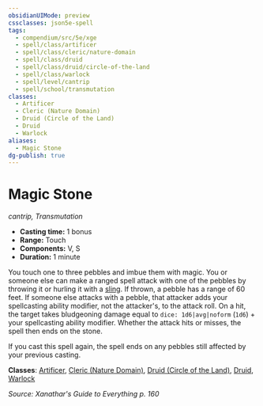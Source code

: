 ```yaml
---
obsidianUIMode: preview
cssclasses: json5e-spell
tags:
  - compendium/src/5e/xge
  - spell/class/artificer
  - spell/class/cleric/nature-domain
  - spell/class/druid
  - spell/class/druid/circle-of-the-land
  - spell/class/warlock
  - spell/level/cantrip
  - spell/school/transmutation
classes:
  - Artificer
  - Cleric (Nature Domain)
  - Druid (Circle of the Land)
  - Druid
  - Warlock
aliases:
  - Magic Stone
dg-publish: true
---
```

# Magic Stone
*cantrip, Transmutation*  

- **Casting time:** 1 bonus
- **Range:** Touch
- **Components:** V, S
- **Duration:** 1 minute

You touch one to three pebbles and imbue them with magic. You or someone else can make a ranged spell attack with one of the pebbles by throwing it or hurling it with a [sling](/Admin/CLI/items/sling.md). If thrown, a pebble has a range of 60 feet. If someone else attacks with a pebble, that attacker adds your spellcasting ability modifier, not the attacker's, to the attack roll. On a hit, the target takes bludgeoning damage equal to `dice: 1d6|avg|noform` (`1d6`) + your spellcasting ability modifier. Whether the attack hits or misses, the spell then ends on the stone.

If you cast this spell again, the spell ends on any pebbles still affected by your previous casting.

**Classes**: [Artificer](/Admin/CLI/classes/artificer-tce.md), [Cleric (Nature Domain)](/Admin/CLI/classes/cleric-nature-domain.md), [Druid (Circle of the Land)](/Admin/CLI/classes/druid-circle-of-the-land.md), [Druid](/Admin/CLI/classes/druid.md), [Warlock](/Admin/CLI/classes/warlock.md)

*Source: Xanathar's Guide to Everything p. 160*